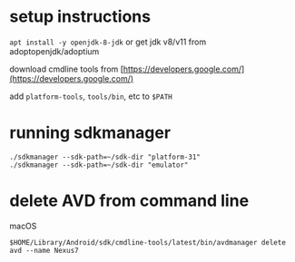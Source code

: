 # setup instructions

`apt install -y openjdk-8-jdk` or get jdk v8/v11 from adoptopenjdk/adoptium

download cmdline tools from [https://developers.google.com/](https://developers.google.com/)

add `platform-tools`, `tools/bin`, etc to `$PATH`

# running sdkmanager

```
./sdkmanager --sdk-path=~/sdk-dir "platform-31"
./sdkmanager --sdk-path=~/sdk-dir "emulator"
```

# delete AVD from command line

macOS

`$HOME/Library/Android/sdk/cmdline-tools/latest/bin/avdmanager delete avd --name Nexus7`
